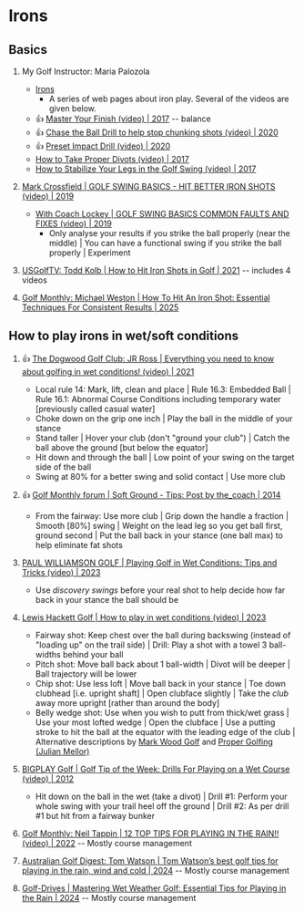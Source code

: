 # Irons

## Basics

1. My Golf Instructor: Maria Palozola
   - [Irons](https://www.mygolfinstructor.com/instruction/irons/)
     * A series of web pages about iron play. Several of the videos are given below.
   - :thumbsup: [Master Your Finish (video) | 2017](https://www.youtube.com/watch?v=G_w0Y0M2pek) -- balance
   - :thumbsup: [Chase the Ball Drill to help stop chunking shots (video) | 2020](https://www.youtube.com/watch?v=RCeEt53YQ3w)
   - :thumbsup: [Preset Impact Drill (video) | 2020](https://www.youtube.com/watch?v=gh0qM_Ocr1E)
   - [How to Take Proper Divots (video) | 2017](https://www.youtube.com/watch?v=waXyhvi9ZqY)
   - [How to Stabilize Your Legs in the Golf Swing (video) | 2017](https://www.youtube.com/watch?v=-GQEq4mo9_k)

1. [Mark Crossfield | GOLF SWING BASICS - HIT BETTER IRON SHOTS (video) | 2019](https://www.youtube.com/watch?v=se3iNaJzquU)
   - [With Coach Lockey | GOLF SWING BASICS COMMON FAULTS AND FIXES (video) | 2019](https://www.youtube.com/watch?v=9nBxMlj0b1M)
     * Only analyse your results if you strike the ball properly (near the middle) | You can have a functional swing if you strike the ball properly | Experiment
1. [USGolfTV: Todd Kolb | How to Hit Iron Shots in Golf | 2021](https://usgolftv.com/instruction/how-to-hit-irons/) -- includes 4 videos
1. [Golf Monthly: Michael Weston | How To Hit An Iron Shot: Essential Techniques For Consistent Results | 2025](https://www.golfmonthly.com/tips/long-game-tips/how-to-hit-an-iron)


## How to play irons in wet/soft conditions

1. :thumbsup: [The Dogwood Golf Club: JR Ross | Everything you need to know about golfing in wet conditions! (video) | 2021](https://www.youtube.com/watch?v=OUWCaNPs9bI)
   - Local rule 14: Mark, lift, clean and place | Rule 16.3: Embedded Ball |
     Rule 16.1: Abnormal Course Conditions including temporary water [previously called casual water]
   - Choke down on the grip one inch | Play the ball in the middle of your stance
   - Stand taller | Hover your club (don't "ground your club") | Catch the ball above the ground [but below the equator]
   - Hit down and through the ball | Low point of your swing on the target side of the ball
   - Swing at 80% for a better swing and solid contact | Use more club

1. :thumbsup: [Golf Monthly forum | Soft Ground - Tips: Post by the_coach | 2014](https://forums.golfmonthly.com/threads/soft-ground-tips.71652/#post-1164981)
   - From the fairway: Use more club | Grip down the handle a fraction | Smooth [80%] swing | Weight on the lead leg
     so you get ball first, ground second | Put the ball back in your stance (one ball max) to help eliminate fat shots

1. [PAUL WILLIAMSON GOLF | Playing Golf in Wet Conditions: Tips and Tricks (video) | 2023](https://www.youtube.com/watch?v=Ndu4RKMpLL0)
   - Use *discovery swings* before your real shot to help decide how far back in your stance the ball should be

1. [Lewis Hackett Golf | How to play in wet conditions (video) | 2023](https://www.youtube.com/watch?v=_h51wSzCNOI)
   - Fairway shot: Keep chest over the ball during backswing (instead of "loading up" on the trail side) | Drill: Play a shot with a towel 3 ball-widths behind your ball
   - Pitch shot: Move ball back about 1 ball-width | Divot will be deeper | Ball trajectory will be lower
   - Chip shot: Use less loft | Move ball back in your stance | Toe down clubhead [i.e. upright shaft] |
     Open clubface slightly | Take the *club* away more upright [rather than around the body]
   - Belly wedge shot: Use when you wish to putt from thick/wet grass | Use your most lofted wedge | Open the clubface |
     Use a putting stroke to hit the ball at the equator with the leading edge of the club | Alternative descriptions
     by [Mark Wood Golf](https://www.youtube.com/watch?v=r05BAN3LFa4) and [Proper Golfing (Julian Mellor)](https://www.youtube.com/watch?v=UhXkTy_MiNM)

1. [BIGPLAY Golf | Golf Tip of the Week: Drills For Playing on a Wet Course (video) | 2012](https://www.youtube.com/watch?v=yIGR2r--it0)
   - Hit down on the ball in the wet (take a divot) | Drill #1: Perform your whole swing with your trail heel off the ground |
     Drill #2: As per drill #1 but hit from a fairway bunker

1. [Golf Monthly: Neil Tappin | 12 TOP TIPS FOR PLAYING IN THE RAIN!! (video) | 2022](https://www.youtube.com/watch?v=82TZ54hN1y4) -- Mostly course management

1. [Australian Golf Digest: Tom Watson | Tom Watson’s best golf tips for playing in the rain, wind and cold | 2024](https://www.australiangolfdigest.com.au/tom-watson-best-golf-tips-for-playing-in-the-rain-wind-cold-bad-weather/) -- Mostly course management

1. [Golf-Drives | Mastering Wet Weather Golf: Essential Tips for Playing in the Rain | 2024](https://www.golf-drives.com/guides/mastering-wet-weather-golf-essential-tips-for-playing-in-the-rain/) -- Mostly course management

